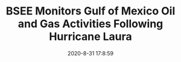 ---
"title": "BSEE Monitors Gulf of Mexico Oil and Gas Activities Following Hurricane Laura"
"date": "2020-8-31 17:8:59"
"feed_name": "BSEE"
"feed_website": "https://www.bsee.gov/"
"feed_rss": "https://www.bsee.gov/feed/news-items/rss.xml"
"link": "https://www.bsee.gov/newsroom/latest-news/statements-and-releases/press-releases/bsee-monitors-gulf-of-mexico-oil-and-15"
"file": "_posts/2020-8-31-17-8-59_BSEE_1523855cc2b807a59456efbc7855ae29e6f864c9.md"
"accident": "0"
"drilling": "0"
"dead": "0"
"injured": "0"
---